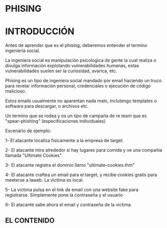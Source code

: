 # PHISING

# INTRODUCCIÓN

Antes de aprender que es el phising, deberemos entender el termino ingenieria social.

La ingeniera social es manipulación psicologica de gente la cual realiza o divulga información explotando vulnerabilidades humanas, estas vulnerabilidades suelen ser la curiosidad, avarica, etc.

Phising es un tipo de ingeniera social mandado por email haciendo un truco para revelar información personal, credenciales o ejecución de código malicioso.

Estos emails usualmente no aparentan nada malo, inclutengo templates o software para descargar, o archivos etc.

Un termino que se rodea y es un tipo de campaña de re team que es "spear-phishing" (especificaciones individuales)

Escenario de ejemplo:

1- El atacante localiza fisicamente a la empresa de target

2- El atacante mira alrededor si hay lugares para comida y ve una compañia llamada "Ultimate Cookies"

3- El atacante registra el dominio llamo "ultimate-cookies.thm"

4- El atacante craftea un email para el target, y recibe cookies gratis para meeterse a laweb. La victima es local.

5- La victima pulsa en el link de email con una website fake para registrarse. Simplemente pone la contraseña y el usuario

6- El atacante sabe ahora el email y contraseña de la victima.

## EL CONTENIDO


